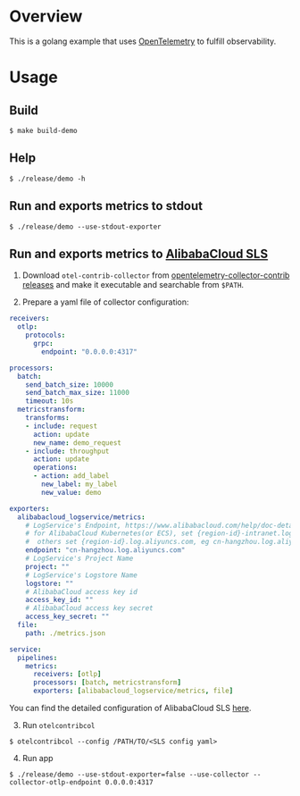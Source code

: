 # Overview

This is a golang example that uses
[OpenTelemetry](https://opentelemetry.io) to fulfill observability.

# Usage

## Build

```shell
$ make build-demo
```

## Help

```shell
$ ./release/demo -h
```

## Run and exports metrics to stdout

```shell
$ ./release/demo --use-stdout-exporter
```

## Run and exports metrics to [AlibabaCloud SLS](https://www.aliyun.com/product/sls)

1. Download `otel-contrib-collector` from
   [opentelemetry-collector-contrib releases](https://github.com/open-telemetry/opentelemetry-collector-contrib/releases)
   and make it executable and searchable from `$PATH`.

2. Prepare a yaml file of collector configuration:

```yaml
receivers:
  otlp:
    protocols:
      grpc:
        endpoint: "0.0.0.0:4317"

processors:
  batch:
    send_batch_size: 10000
    send_batch_max_size: 11000
    timeout: 10s
  metricstransform:
    transforms:
    - include: request
      action: update
      new_name: demo_request
    - include: throughput
      action: update
      operations:
      - action: add_label
        new_label: my_label
        new_value: demo

exporters:
  alibabacloud_logservice/metrics:
    # LogService's Endpoint, https://www.alibabacloud.com/help/doc-detail/29008.htm
    # for AlibabaCloud Kubernetes(or ECS), set {region-id}-intranet.log.aliyuncs.com, eg cn-hangzhou-intranet.log.aliyuncs.com;
    #  others set {region-id}.log.aliyuncs.com, eg cn-hangzhou.log.aliyuncs.com
    endpoint: "cn-hangzhou.log.aliyuncs.com"
    # LogService's Project Name
    project: ""
    # LogService's Logstore Name
    logstore: ""
    # AlibabaCloud access key id
    access_key_id: ""
    # AlibabaCloud access key secret
    access_key_secret: ""
  file:
    path: ./metrics.json

service:
  pipelines:
    metrics:
      receivers: [otlp]
      processors: [batch, metricstransform]
      exporters: [alibabacloud_logservice/metrics, file]
```

You can find the detailed configuration of AlibabaCloud SLS [here](https://github.com/open-telemetry/opentelemetry-collector-contrib/tree/main/exporter/alibabacloudlogserviceexporter).

3. Run `otelcontribcol`

```shell
$ otelcontribcol --config /PATH/TO/<SLS config yaml>
```

4. Run app

```shell
$ ./release/demo --use-stdout-exporter=false --use-collector --collector-otlp-endpoint 0.0.0.0:4317
```
